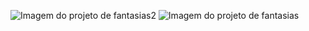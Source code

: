 
![Imagem do projeto de fantasias2](https://github.com/Evertondearas/Aluguel-de-fantasias/assets/99967939/5badf9c4-ef77-4f0d-9357-01074b1d7c01)
![Imagem do projeto de fantasias](https://github.com/Evertondearas/Aluguel-de-fantasias/assets/99967939/061b92be-a2de-4c1e-89cb-6f5a65c550df)

